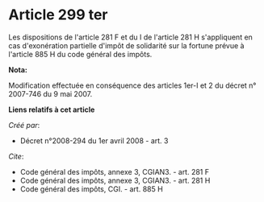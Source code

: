 # Article 299 ter

Les dispositions de l'article 281 F et du I de l'article 281 H s'appliquent en cas d'exonération partielle d'impôt de
solidarité sur la fortune prévue à l'article 885 H du code général des impôts.

**Nota:**

Modification effectuée en conséquence des articles 1er-I et 2 du décret n° 2007-746 du 9 mai 2007.

**Liens relatifs à cet article**

_Créé par_:

  - Décret n°2008-294 du 1er avril 2008 - art. 3

_Cite_:

  - Code général des impôts, annexe 3, CGIAN3. - art. 281 F
  - Code général des impôts, annexe 3, CGIAN3. - art. 281 H
  - Code général des impôts, CGI. - art. 885 H

